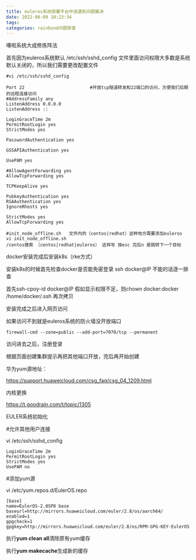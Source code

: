 ```yaml
---
title: euleros系统部署平台中途遇到问题解决
date: 2022-06-09 10:23:34
tags:
categories: rainbond问题排查
---
```


噢啦系统大成修炼阵法

<!-- more -->

首先因为euleros系统默认 /etc/ssh/sshd_config 文件里面访问权限大多数是系统默认关闭的，所以我们需要更改配置文件

```
#vi /etc/ssh/sshd_config   

Port 22                         #开放tcp隧道转发和22端口的访问，方便我们后期的远程连接访问
#AddressFamily any
ListenAddress 0.0.0.0
ListenAddress ::

LoginGraceTime 2m
PermitRootLogin yes
StrictModes yes

PasswordAuthentication yes

GSSAPIAuthentication yes

UsePAM yes

#AllowAgentForwarding yes
AllowTcpForwarding yes

TCPKeepAlive yes

PubkeyAuthentication yes
RSAAuthentication yes
IgnoreRhosts yes

StrictModes yes
AllowTcpForwarding yes
```

```
#init_node_offline.sh   文件内的（centos|redhat）这种地方需要添加euleros     
vi init_node_offline.sh
/centos搜索 （centos|redhat|euleros） 这样写 按esc 完后n 是跳转下一个目标
```

docker安装完成后安装k8s（rke方式）

安装k8s的时候首先检查docker是否能免密登录  ssh docker@IP 不能的话逐一排查

首先ssh-cpoy-id docker@IP 假如显示权限不足，则chown docker:docker /home/docker/.ssh 再次拷贝

安装完成之后进入网页访问

如果访问不到就是euleros系统的防火墙没开放端口

```
firewall-cmd --zone=public --add-port=7070/tcp --permanent
```

访问进去之后，注册登录

根据页面创建集群提示再把其他端口开放，完后再开始创建

华为yum源地址：

https://support.huaweicloud.com/csg_faq/csg_04_1209.html

内核更换

https://t.goodrain.com/t/topic/1305

EULER系统初始化

#允许其他用户连接

vi /etc/ssh/sshd_config 

```
LoginGraceTime 2m
PermitRootLogin yes
StrictModes yes
UsePAM no
```

#添加yum源

vi /etc/yum.repos.d/EulerOS.repo

```
[base]
name=EulerOS-2.0SP8 base
baseurl=http://mirrors.huaweicloud.com/euler/2.8/os/aarch64/
enabled=1
gpgcheck=1
gpgkey=http://mirrors.huaweicloud.com/euler/2.8/os/RPM-GPG-KEY-EulerOS
```

执行**yum clean all**清除原有yum缓存

执行**yum makecache**生成新的缓存

